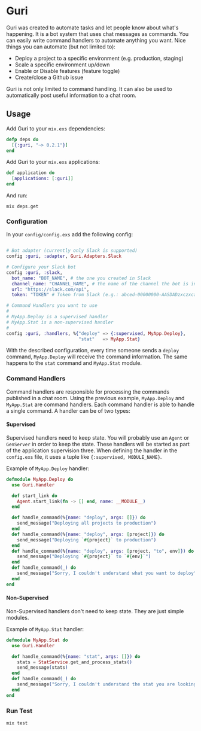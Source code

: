 Guri
========

Guri was created to automate tasks and let people know about what's happening. It is a bot system that uses chat messages as commands. You can easily write command handlers to automate anything you want. Nice things you can automate (but not limited to):

* Deploy a project to a specific environment (e.g. production, staging)
* Scale a specific environment up/down
* Enable or Disable features (feature toggle)
* Create/close a Github issue

Guri is not only limited to command handling. It can also be used to automatically post useful information to a chat room.

Usage
-----

Add Guri to your `mix.exs` dependencies:

```elixir
defp deps do
  [{:guri, "~> 0.2.1"}]
end
```

Add Guri to your `mix.exs` applications:

```elixir
def application do
  [applications: [:guri]]
end
```

And run:

```
mix deps.get
```

### Configuration

In your `config/config.exs` add the following config:
```elixir

# Bot adapter (currently only Slack is supported)
config :guri, :adapter, Guri.Adapters.Slack

# Configure your Slack bot
config :guri, :slack,
  bot_name: "BOT_NAME", # the one you created in Slack
  channel_name: "CHANNEL_NAME", # the name of the channel the bot is in
  url: "https://slack.com/api",
  token: "TOKEN" # Token from Slack (e.g.: abced-00000000-AASDADzxczxcasd)

# Command Handlers you want to use
#
# MyApp.Deploy is a supervised handler
# MyApp.Stat is a non-supervised handler
#
config :guri, :handlers, %{"deploy" => {:supervised, MyApp.Deploy},
                           "stat"   => MyApp.Stat}
```

With the described configuration, every time someone sends a `deploy` command, `MyApp.Deploy` will receive the command information. The same happens to the `stat` command and `MyApp.Stat` module.

### Command Handlers

Command handlers are responsible for processing the commands published in a chat room. Using the previous example, `MyApp.Deploy` and `MyApp.Stat` are command handlers. Each command handler is able to handle a single command. A handler can be of two types:

#### Supervised

Supervised handlers need to keep state. You will probably use an `Agent` or `GenServer` in order to keep the state. These handlers will be started as part of the application supervision three. When defining the handler in the `config.exs` file, it uses a tuple like `{:supervised, MODULE_NAME}`.

Example of `MyApp.Deploy` handler:

```elixir
defmodule MyApp.Deploy do
  use Guri.Handler

  def start_link do
    Agent.start_link(fn -> [] end, name: __MODULE__)
  end

  def handle_command(%{name: "deploy", args: []}) do
    send_message("Deploying all projects to production")
  end
  def handle_command(%{name: "deploy", args: [project]}) do
    send_message("Deploying `#{project}` to production")
  end
  def handle_command(%{name: "deploy", args: [project, "to", env]}) do
    send_message("Deploying `#{project}` to `#{env}`")
  end
  def handle_command(_) do
    send_message("Sorry, I couldn't understand what you want to deploy")
  end
end
```

#### Non-Supervised

Non-Supervised handlers don't need to keep state. They are just simple modules.

Example of `MyApp.Stat` handler:

```elixir
defmodule MyApp.Stat do
  use Guri.Handler

  def handle_command(%{name: "stat", args: []}) do
    stats = StatService.get_and_process_stats()
    send_message(stats)
  end
  def handle_command(_) do
    send_message("Sorry, I couldn't understand the stat you are looking for")
  end
end
```

### Run Test

```
mix test
```

